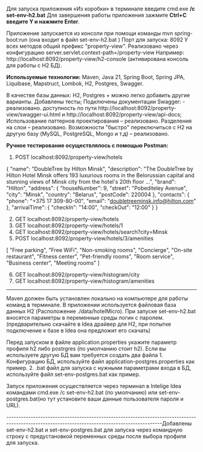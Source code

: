 Для запуска приложения «Из коробки» в терминале введите cmd.exe **/c set-env-h2.bat**
Для завершения работы приложения зажмите **Ctrl+C введите Y и нажмите Enter**.

Приложение запускается из консоли при помощи команды mvn spring-boot:run (она входит в файл set-env-h2.bat )
Порт для запуска: 8092
У всех методов общий префикс "property-view". Реализовано через конфигурацию server.servlet.context-path=/property-view Например: http://localhost:8092/property-view/h2-console (активирована консоль для работы с H2 БД).

**Используемые технологии:**
	Maven, Java 21, Spring Boot, Spring JPA, Liquibase, Mapstruct, Lombok, H2, Postgres, Swagger.
 
В качестве базы данных: H2, Postgres + можно легко добавить другие варианты. 
Добавлены тесты;
Подключены документации Swagger: - реализовано.
доступность по пути http://localhost:8092/property-view/swagger-ui.html и http://localhost:8092/property-view/api-docs;
Использование паттернов проектирования – реализовано.
Разделения на слои – реализовано.
Возможности "быстро" переключиться с H2 на другую базу (MySQL, PostgreSQL, Mongo и т.д) – реализовано.


**Ручное тестирование осуществлялось с помощью Postman:**
1.	POST   localhost:8092/property-view/hotels

{
            "name": "DoubleTree by Hilton Minsk",
            "description": "The DoubleTree by Hilton Hotel Minsk offers 193 luxurious rooms in the Belorussian capital and stunning views of Minsk city from the hotel's 20th floor ...",
            "brand": "Hilton",
            "address": 
                {
                    "houseNumber": 9,
                    "street": "Pobediteley Avenue",
                    "city": "Minsk",
                    "country": "Belarus",
                    "postCode": 220004
                },
            "contacts": 
                {
                    "phone": "+375 17 309-80-00",
                    "email": "doubletreeminsk.info@hilton.com"
                },
            "arrivalTime":
                {
                    "checkIn": "14:00",
                    "checkOut": "12:00"
                }
        }

2.	GET   localhost:8092/property-view/hotels
3.	GET   localhost:8092/property-view/hotels/1
4.	GET   localhost:8092/property-view/hotels/search?city=Minsk
5.	POST localhost:8092/property-view/hotels/3/amenities

  [
              "Free parking",
              "Free WiFi",
              "Non-smoking rooms",
              "Concierge",
              "On-site restaurant",
              "Fitness center",
              "Pet-friendly rooms",
              "Room service",
              "Business center",
              "Meeting rooms"
          ]
          
6.	GET localhost:8092/property-view/histogram/city
7.	GET localhost:8092/property-view/histogram/amenities


---------------------------------------------------------------------------------------------------------------------------------------------

Maven должен быть установлен локально на компьютере для работы команд в терминале.
В приложении используется файловая база данных H2 (Расположение ./data/hotelMicro). При запуске set-env-h2.bat вносятся параметры в переменные среды логин с паролем.
(предварительно скачайте в Idea драйвер для H2, при попытке подключение к базе в Idea она предложит его скачать)

Перед запуском в файле application.properties укажите параметр профиля h2 либо postrgres (по умолчанию стоит h2). Если вы используете другую БД вам требуется создать два файла 1. Конфигурацию БД, используйте файл application-postgres.properties как пример. 2. .bat файл для запуска с нужными параметрами входа в БД, используйте файл set-env-postgres.bat как пример.

Запуск приложения осуществляется через терминал в Intelige Idea командами cmd.exe /c set-env-h2.bat (по умолчанию) или set-env-postgres.bat(но тут установите ваши данные пользователя пароля и URL).

----------------------------------------------------------------------------------------------------------------------------------------------Добавлены set-env-h2.bat и set-env-postgres.bat для запуска через командную строку с предустановкой переменных среды после выбора профиля для запуска.

